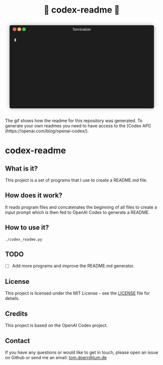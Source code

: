 <h1 align="center">🤖 codex-readme 📜</h1>
<p align="center">
    <img src='https://github.com/tom-doerr/bins/raw/main/codex-readme/r5.gif'>
    <p align="center">
    </p>
</p>
The gif shows how the readme for this repository was generated. To generate your own readmes you need to have access to the [Codex API](https://openai.com/blog/openai-codex/). 


# codex-readme
## What is it?

This project is a set of programs that I use to create a README.md file.

## How does it work?

It reads program files and concatenates the beginning of all files to create a input prompt which is then fed to OpenAI Codex to generate a README.

## How to use it?

```
./codex_readme.py
```

## TODO

- [ ] Add more programs and improve the README.md generator.

## License

This project is licensed under the MIT License - see the [LICENSE](LICENSE) file for details.

## Credits

This project is based on the OpenAI Codex project.

## Contact

If you have any questions or would like to get in touch, please open an issue on Github or send me an email: <tom.doerr@tum.de>

